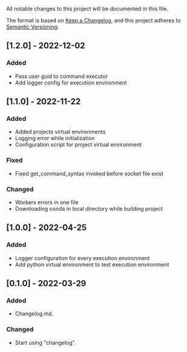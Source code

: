 All notable changes to this project will be documented in this file.

The format is based on [Keep a Changelog](https://keepachangelog.com/en/1.0.0/),
and this project adheres to [Semantic Versioning](https://semver.org/spec/v2.0.0.html).

## [1.2.0] - 2022-12-02
### Added
- Pass user guid to command executor
- Add logger config for execution environment

## [1.1.0] - 2022-11-22
### Added
- Added projects virtual environments
- Logging error while initialization
- Configuration script for project virtual environment
### Fixed
- Fixed get_command_syntax invoked before socket file exist
### Changed
- Workers errors in one file
- Downloading conda in local directory while building project

## [1.0.0] - 2022-04-25
### Added
- Logger configuration for every execution environment
- Add python virtual environment to test execution environment

## [0.1.0] - 2022-03-29
### Added
- Changelog.md.

### Changed
- Start using "changelog".